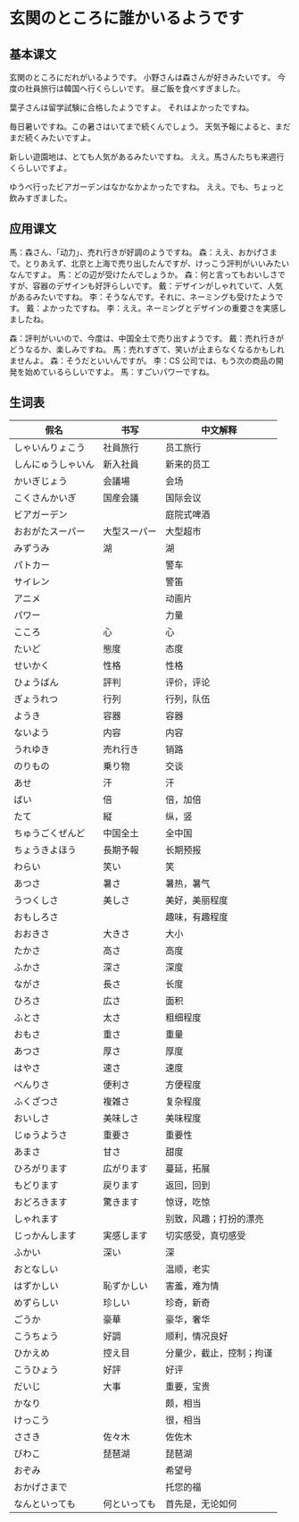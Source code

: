 # 玄関のところに誰かいるようです

## 基本课文

玄関のところにだれがいるようです。
小野さんは森さんが好きみたいです。
今度の社員旅行は韓国へ行くらしいです。
昼ご飯を食べすぎました。

葉子さんは留学試験に合格したようですよ。
それはよかったですね。

毎日暑いですね。この暑さはいてまで続くんでしょう。
天気予報によると、まだまだ続くみたいですよ。

新しい遊園地は、とても人気があるみたいですね。
ええ。馬さんたちも来週行くらしいですよ。

ゆうべ行ったビアガーデンはなかなかよかったですね。
ええ。でも、ちょっと飲みすぎました。

## 应用课文

馬：森さん、「动力」、売れ行きが好調のようですね。
森：ええ、おかげさまで。とりあえず、北京と上海で売り出したんですが、けっこう評判がいいみたいなんですよ。
馬：どの辺が受けたんでしょうか。
森：何と言ってもおいしさですが、容器のデザインも好評らしいです。
戴：デザインがしゃれていて、人気があるみたいですね。
李：そうなんです。それに、ネーミングも受けたようです。
戴：よかったですね。
李：ええ。ネーミングとデザインの重要さを実感しましたね。

森：評判がいいので、今度は、中国全土で売り出すようです。
戴：売れ行きがどうなるか、楽しみですね。
馬：売れすぎて、笑いが止まらなくなるかもしれませんよ。
森：そうだといいんですが。
李：CS 公司では、もう次の商品の開発を始めているらしいですよ。
馬：すごいパワーですね。

## 生词表

| 假名               | 书写         | 中文解释                 |
| ------------------ | ------------ | ------------------------ |
| しゃいんりょこう   | 社員旅行     | 员工旅行                 |
| しんにゅうしゃいん | 新入社員     | 新来的员工               |
| かいぎじょう       | 会議場       | 会场                     |
| こくさんかいぎ     | 国産会議     | 国际会议                 |
| ビアガーデン       |              | 庭院式啤酒               |
| おおがたスーパー   | 大型スーパー | 大型超市                 |
| みずうみ           | 湖           | 湖                       |
| パトカー           |              | 警车                     |
| サイレン           |              | 警笛                     |
| アニメ             |              | 动画片                   |
| パワー             |              | 力量                     |
| こころ             | 心           | 心                       |
| たいど             | 態度         | 态度                     |
| せいかく           | 性格         | 性格                     |
| ひょうばん         | 評判         | 评价，评论               |
| ぎょうれつ         | 行列         | 行列，队伍               |
| ようき             | 容器         | 容器                     |
| ないよう           | 内容         | 内容                     |
| うれゆき           | 売れ行き     | 销路                     |
| のりもの           | 乗り物       | 交谈                     |
| あせ               | 汗           | 汗                       |
| ばい               | 倍           | 倍，加倍                 |
| たて               | 縦           | 纵，竖                   |
| ちゅうごくぜんど   | 中国全土     | 全中国                   |
| ちょうきよほう     | 長期予報     | 长期预报                 |
| わらい             | 笑い         | 笑                       |
| あつさ             | 暑さ         | 暑热，暑气               |
| うつくしさ         | 美しさ       | 美好，美丽程度           |
| おもしろさ         |              | 趣味，有趣程度           |
| おおきさ           | 大きさ       | 大小                     |
| たかさ             | 高さ         | 高度                     |
| ふかさ             | 深さ         | 深度                     |
| ながさ             | 長さ         | 长度                     |
| ひろさ             | 広さ         | 面积                     |
| ふとさ             | 太さ         | 粗细程度                 |
| おもさ             | 重さ         | 重量                     |
| あつさ             | 厚さ         | 厚度                     |
| はやさ             | 速さ         | 速度                     |
| べんりさ           | 便利さ       | 方便程度                 |
| ふくざつさ         | 複雑さ       | 复杂程度                 |
| おいしさ           | 美味しさ     | 美味程度                 |
| じゅうようさ       | 重要さ       | 重要性                   |
| あまさ             | 甘さ         | 甜度                     |
| ひろがります       | 広がります   | 蔓延，拓展               |
| もどります         | 戻ります     | 返回，回到               |
| おどろきます       | 驚きます     | 惊讶，吃惊               |
| しゃれます         |              | 别致，风趣；打扮的漂亮   |
| じっかんします     | 実感します   | 切实感受，真切感受       |
| ふかい             | 深い         | 深                       |
| おとなしい         |              | 温顺，老实               |
| はずかしい         | 恥ずかしい   | 害羞，难为情             |
| めずらしい         | 珍しい       | 珍奇，新奇               |
| ごうか             | 豪華         | 豪华，奢华               |
| こうちょう         | 好調         | 顺利，情况良好           |
| ひかえめ           | 控え目       | 分量少，截止，控制；拘谨 |
| こうひょう         | 好評         | 好评                     |
| だいじ             | 大事         | 重要，宝贵               |
| かなり             |              | 颇，相当                 |
| けっこう           |              | 很，相当                 |
| ささき             | 佐々木       | 佐佐木                   |
| びわこ             | 琵琶湖       | 琵琶湖                   |
| おぞみ             |              | 希望号                   |
| おかげさまで       |              | 托您的福                 |
| なんといっても     | 何といっても | 首先是，无论如何         |
